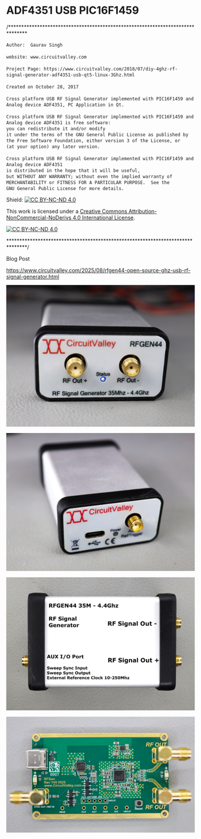 ADF4351 USB PIC16F1459
=================
/*******************************************************************************
    
    Author:  Gaurav Singh
    
    website: www.circuitvalley.com 
    
    Project Page: https://www.circuitvalley.com/2018/07/diy-4ghz-rf-signal-generator-adf4351-usb-qt5-linux-3Ghz.html
    
    Created on October 28, 2017
    
    Cross platform USB RF Signal Generator implemented with PIC16F1459 and Analog device ADF4351, PC Application in Qt.

    Cross platform USB RF Signal Generator implemented with PIC16F1459 and Analog device ADF4351 is free software: 
    you can redistribute it and/or modify
    it under the terms of the GNU General Public License as published by
    the Free Software Foundation, either version 3 of the License, or
    (at your option) any later version.

    Cross platform USB RF Signal Generator implemented with PIC16F1459 and Analog device ADF4351 
    is distributed in the hope that it will be useful,
    but WITHOUT ANY WARRANTY; without even the implied warranty of
    MERCHANTABILITY or FITNESS FOR A PARTICULAR PURPOSE.  See the
    GNU General Public License for more details.


Shield: [![CC BY-NC-ND 4.0][cc-by-nc-nd-shield]][cc-by-nc-nd]

This work is licensed under a
[Creative Commons Attribution-NonCommercial-NoDerivs 4.0 International License][cc-by-nc-nd].

[![CC BY-NC-ND 4.0][cc-by-nc-nd-image]][cc-by-nc-nd]

[cc-by-nc-nd]: http://creativecommons.org/licenses/by-nc-nd/4.0/
[cc-by-nc-nd-image]: https://licensebuttons.net/l/by-nc-nd/4.0/88x31.png
[cc-by-nc-nd-shield]: https://img.shields.io/badge/License-CC%20BY--NC--ND%204.0-lightgrey.svg
    
*******************************************************************************/

Blog Post 

https://www.circuitvalley.com/2025/08/rfgen44-open-source-ghz-usb-rf-signal-generator.html


![alt text](https://raw.githubusercontent.com/circuitvalley/ADF4351_USB_RF_GEN/refs/heads/master/Hardware/Images/low_cost_rf_signal_generator_ghz%20(2).JPG)

![alt text](https://raw.githubusercontent.com/circuitvalley/ADF4351_USB_RF_GEN/refs/heads/master/Hardware/Images/low_cost_rf_signal_generator_ghz%20(3).JPG)

![alt text](https://raw.githubusercontent.com/circuitvalley/ADF4351_USB_RF_GEN/refs/heads/master/Hardware/Images/low_cost_rf_signal_generator_ghz%20(5).JPG)

![alt text](https://raw.githubusercontent.com/circuitvalley/ADF4351_USB_RF_GEN/refs/heads/master/Hardware/Images/low_cost_rf_signal_generator_ghz%20(1).JPG)



